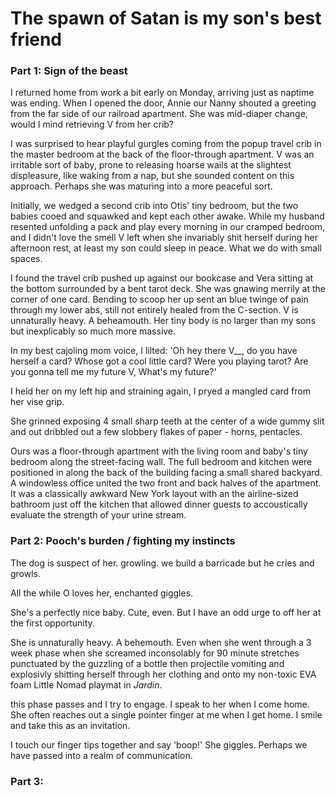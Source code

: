 # The spawn of Satan is my son's best friend

<!-- Write in the second person? -->
<!-- Name the baby Margarita -->

### Part 1: Sign of the beast

I returned home from work a bit early on Monday, arriving just as naptime was ending.
When I opened the door, Annie our Nanny shouted a greeting from the far side of our railroad apartment. She was mid-diaper change, would I mind retrieving V from her crib?

I was surprised to hear playful gurgles coming from the popup travel crib in the master bedroom at the back of the floor-through apartment. V was an irritable sort of baby, prone to releasing hoarse wails at the slightest displeasure, like waking from a nap, but she sounded content on this approach. Perhaps she was maturing into a more peaceful sort.

Initially, we wedged a second crib into Otis' tiny bedroom, but the two babies cooed and squawked and kept each other awake. While my husband resented unfolding a pack and play every morning in our cramped bedroom, and I didn't love the smell V left when she invariably shit herself during her afternoon rest, at least my son could sleep in peace. What we do with small spaces.

I found the travel crib pushed up against our bookcase and Vera sitting at the bottom surrounded by a bent tarot deck. She was gnawing merrily at the corner of one card. Bending to scoop her up sent an blue twinge of pain through my lower abs, still not entirely healed from the C-section. V is unnaturally heavy. A beheamouth. Her tiny body is no larger than my sons but inexplicably so much more massive.

In my best cajoling mom voice, I lilted: 'Oh hey there V\_\_, do you have herself a card? Whose got a cool little card? Were you playing tarot? Are you gonna tell me my future V, What's my future?'

I held her on my left hip and straining again, I pryed a mangled card from her vise grip.

She grinned exposing 4 small sharp teeth at the center of a wide gummy slit and out dribbled out a few slobbery flakes of paper - horns, pentacles.

Ours was a floor-through apartment with the living room and baby's tiny bedroom along the street-facing wall. The full bedroom and kitchen were positioned in along the back of the building facing a small shared backyard. A windowless office united the two front and back halves of the apartment. It was a classically awkward New York layout with an the airline-sized bathroom just off the kitchen that allowed dinner guests to accoustically evaluate the strength of your urine stream.

### Part 2: Pooch's burden / fighting my instincts

The dog is suspect of her. growling. we build a barricade but he cries and growls.

All the while O loves her, enchanted giggles.

She's a perfectly nice baby. Cute, even. But I have an odd urge to off her at the first opportunity.

She is unnaturally heavy. A behemouth. Even when she went through a 3 week phase when she screamed inconsolably for 90 minute stretches punctuated by the guzzling of a bottle then projectile vomiting and explosivly shitting herself through her clothing and onto my non-toxic EVA foam Little Nomad playmat in _Jardin_.

this phase passes and I try to engage. I speak to her when I come home. She often reaches out a single pointer finger at me when I get home. I smile and take this as an invitation.

I touch our finger tips together and say 'boop!' She giggles. Perhaps we have passed into a realm of communication.

### Part 3:
